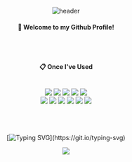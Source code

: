 <div align="center"> 

![header](https://capsule-render.vercel.app/api?type=cylinder&color=000000&height=150&section=header&text=Hello!&fontColor=ffffff&fontSize=70&animation=fadeIn&fontAlignY=55&desc=%20&descAlignY=62&descAlign=62)
  
####  :wave: Welcome to my Github Profile!


  
 <br/>
 <br/>
  
####  :clipboard: Once I've Used 
  
 <br/>
  
<img src="https://img.shields.io/badge/JAVA-007396?style=for-the-badge&logo=Java&logoColor=white">
<img src="https://img.shields.io/badge/JavaScript-F7DF1E?style=for-the-badge&logo=JavaScript&logoColor=white">
<img src="https://img.shields.io/badge/Spring-6DB33F?style=for-the-badge&logo=Spring&logoColor=white">
<img src="https://img.shields.io/badge/HTML5-E34F26?style=for-the-badge&logo=HTML5&logoColor=white">
<img src="https://img.shields.io/badge/CSS3-1572B6?style=for-the-badge&logo=CSS3&logoColor=white"> <br>
<img src="https://img.shields.io/badge/MySQL-4479A1?style=for-the-badge&logo=MySQL&logoColor=white">
<img src="https://img.shields.io/badge/aws-232F3E?style=for-the-badge&logo=Amazon aws&logoColor=white">
<img src="https://img.shields.io/badge/Eclipse-2C2255?style=for-the-badge&logo=Eclipse%20IDE&logoColor=white">
<img src="https://img.shields.io/badge/github-181717?style=for-the-badge&logo=github&logoColor=white">
<img src="https://img.shields.io/badge/VSCode-007ACC?style=for-the-badge&logo=VisualStudioCode&logoColor=white">
<img src="https://img.shields.io/badge/intellijidea-000000?style=for-the-badge&logo=intellijidea&logoColor=white">
  <br/>
  <br/>
  <br/>
  <br/>

[![Typing SVG](https://readme-typing-svg.demolab.com?font=Fira+Code&pause=1000&width=350&lines=Welcome+to+my+Github+Profile!)](https://git.io/typing-svg)

<a href="mailto:tjdud2249@gmail.com"> <img href= "" src="https://img.shields.io/badge/Gmail-EA4335?style=for-the-badge&logo=Gmail&logoColor=white"> </a>
  <br/>
 

</div>
